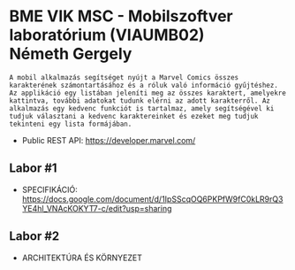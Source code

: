# BME VIK MSC - Mobilszoftver laboratórium (VIAUMB02) <br> Németh Gergely

    A mobil alkalmazás segítséget nyújt a Marvel Comics összes karakterének számontartásához és a róluk való információ gyűjtéshez. Az applikáció egy listában jeleníti meg az összes karaktert, amelyekre kattintva, további adatokat tudunk elérni az adott karakterről. Az alkalmazás egy kedvenc funkciót is tartalmaz, amely segítségével ki tudjuk választani a kedvenc karaktereinket és ezeket meg tudjuk tekinteni egy lista formájában.

* Public REST API: https://developer.marvel.com/

## Labor #1

* SPECIFIKÁCIÓ: <br>
https://docs.google.com/document/d/1IpSScqOQ6PKPfW9fC0kLR9rQ3YE4hl_VNAcKOKYT7-c/edit?usp=sharing

## Labor #2

* ARCHITEKTÚRA ÉS KÖRNYEZET